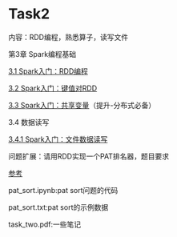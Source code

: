 # Task2

内容：RDD编程，熟悉算子，读写文件

第3章 Spark编程基础

[3.1 Spark入门：RDD编程](http://dblab.xmu.edu.cn/blog/1700-2/)

[3.2 Spark入门：键值对RDD](http://dblab.xmu.edu.cn/blog/1706-2/)

[3.3 Spark入门：共享变量](http://dblab.xmu.edu.cn/blog/1707-2/)（提升-分布式必备）

3.4 数据读写

[3.4.1 Spark入门：文件数据读写](http://dblab.xmu.edu.cn/blog/1708-2/)

问题扩展：请用RDD实现一个PAT排名器，题目要求

[参考](https://pintia.cn/problem-sets/16/problems/677)



pat_sort.ipynb:pat sort问题的代码

pat_sort.txt:pat sort的示例数据

task_two.pdf:一些笔记